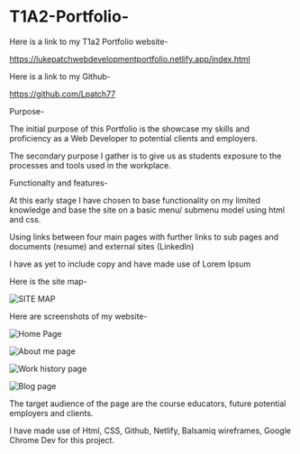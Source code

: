 # T1A2-Portfolio-


Here is a link to my T1a2 Portfolio website-

https://lukepatchwebdevelopmentportfolio.netlify.app/index.html

Here is a link to my Github-

https://github.com/Lpatch77

Purpose-

The initial purpose of this Portfolio is the showcase my skills and proficiency as a Web Developer to potential clients and employers. 

The secondary purpose I gather is to give us as students exposure to the processes and tools used in the workplace. 

Functionalty and features-

At this early stage I have chosen to base functionality on my limited knowledge and base the site on a basic menu/ submenu model using html and css.

Using links between four main pages with further links to sub pages and documents (resume) and external sites (LinkedIn)

I have as yet to include copy and have made use of Lorem Ipsum

Here is the site map-

![SITE MAP](https://user-images.githubusercontent.com/81212050/115659230-9589af00-a37d-11eb-99da-05bcf1148d97.png)

Here are screenshots of my website-

![Home Page](https://user-images.githubusercontent.com/81212050/115659672-41cb9580-a37e-11eb-8483-89b962075625.png)

![About me page](https://user-images.githubusercontent.com/81212050/115659708-4d1ec100-a37e-11eb-8158-ac62521948fa.png)

![Work history page](https://user-images.githubusercontent.com/81212050/115659720-514ade80-a37e-11eb-9b2f-d5a9f5e9fa8e.png)

![Blog page](https://user-images.githubusercontent.com/81212050/115659732-5576fc00-a37e-11eb-82b8-84ebd6e6edff.png)

The target audience of the page are the course educators, future potential employers and clients.

I have made use of Html, CSS, Github, Netlify, Balsamiq wireframes, Google Chrome Dev for this project.
